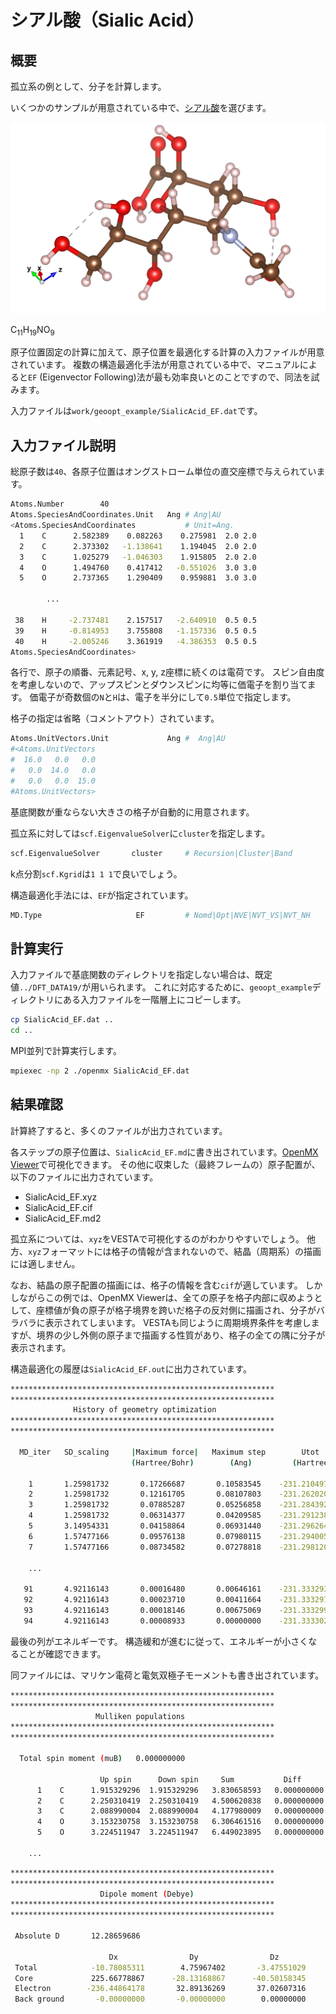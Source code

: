 # シアル酸（Sialic Acid）

## 概要

孤立系の例として、分子を計算します。

いくつかのサンプルが用意されている中で、[シアル酸](https://ja.wikipedia.org/wiki/シアル酸)を選びます。

![SialicAcit](./images/SialicAcid.png)

C<sub>11</sub>H<sub>19</sub>NO<sub>9</sub>

原子位置固定の計算に加えて、原子位置を最適化する計算の入力ファイルが用意されています。
複数の構造最適化手法が用意されている中で、マニュアルによると`EF` (Eigenvector Following)法が最も効率良いとのことですので、同法を試みます。

入力ファイルは`work/geoopt_example/SialicAcid_EF.dat`です。

## 入力ファイル説明

総原子数は`40`、各原子位置はオングストローム単位の直交座標で与えられています。

```sh
Atoms.Number        40
Atoms.SpeciesAndCoordinates.Unit   Ang # Ang|AU
<Atoms.SpeciesAndCoordinates           # Unit=Ang.
  1    C      2.582389    0.082263    0.275981  2.0 2.0
  2    C      2.373302   -1.138641    1.194045  2.0 2.0
  3    C      1.025279   -1.046303    1.915805  2.0 2.0
  4    O      1.494760    0.417412   -0.551026  3.0 3.0
  5    O      2.737365    1.290409    0.959881  3.0 3.0

        ...

 38    H     -2.737481    2.157517   -2.640910  0.5 0.5
 39    H     -0.814953    3.755808   -1.157336  0.5 0.5
 40    H     -2.005246    3.361919   -4.386353  0.5 0.5
Atoms.SpeciesAndCoordinates>
```

各行で、原子の順番、元素記号、x, y, z座標に続くのは電荷です。
スピン自由度を考慮しないので、アップスピンとダウンスピンに均等に価電子を割り当てます。
価電子が奇数個の`N`と`H`は、電子を半分にして`0.5`単位で指定します。

格子の指定は省略（コメントアウト）されています。

```sh
Atoms.UnitVectors.Unit             Ang #  Ang|AU
#<Atoms.UnitVectors
#  16.0   0.0   0.0
#   0.0  14.0   0.0
#   0.0   0.0  15.0
#Atoms.UnitVectors>
```

基底関数が重ならない大きさの格子が自動的に用意されます。

孤立系に対しては`scf.EigenvalueSolver`に`cluster`を指定します。

```sh
scf.EigenvalueSolver       cluster     # Recursion|Cluster|Band
```

k点分割`scf.Kgrid`は`1 1 1`で良いでしょう。

構造最適化手法には、`EF`が指定されています。

```sh
MD.Type                     EF         # Nomd|Opt|NVE|NVT_VS|NVT_NH
```

## 計算実行

入力ファイルで基底関数のディレクトリを指定しない場合は、既定値`../DFT_DATA19/`が用いられます。
これに対応するために、`geoopt_example`ディレクトリにある入力ファイルを一階層上にコピーします。

```sh
cp SialicAcid_EF.dat ..
cd ..
```

MPI並列で計算実行します。

```sh
mpiexec -np 2 ./openmx SialicAcid_EF.dat
```

## 結果確認

計算終了すると、多くのファイルが出力されています。

各ステップの原子位置は、`SialicAcid_EF.md`に書き出されています。[OpenMX Viewer](http://www.openmx-square.org/viewer/index.html)で可視化できます。
その他に収束した（最終フレームの）原子配置が、以下のファイルに出力されています。

- SialicAcid_EF.xyz
- SialicAcid_EF.cif
- SialicAcid_EF.md2

孤立系については、`xyz`をVESTAで可視化するのがわかりやすいでしょう。
他方、`xyz`フォーマットには格子の情報が含まれないので、結晶（周期系）の描画には適しません。

なお、結晶の原子配置の描画には、格子の情報を含む`cif`が適しています。
しかしながらこの例では、OpenMX Viewerは、全ての原子を格子内部に収めようとして、座標値が負の原子が格子境界を跨いだ格子の反対側に描画され、分子がバラバラに表示されてしまいます。
VESTAも同じように周期境界条件を考慮しますが、境界の少し外側の原子まで描画する性質があり、格子の全ての隅に分子が表示されます。

構造最適化の履歴は`SialicAcid_EF.out`に出力されています。

```sh
***********************************************************
***********************************************************
              History of geometry optimization
***********************************************************
***********************************************************

  MD_iter   SD_scaling     |Maximum force|   Maximum step        Utot
                           (Hartree/Bohr)        (Ang)         (Hartree)

    1       1.25981732       0.17266687       0.10583545    -231.21049706
    2       1.25981732       0.12161705       0.08107803    -231.26202039
    3       1.25981732       0.07885287       0.05256858    -231.28439280
    4       1.25981732       0.06314377       0.04209585    -231.29123842
    5       3.14954331       0.04158864       0.06931440    -231.29626451
    6       1.57477166       0.09576138       0.07980115    -231.29400564
    7       1.57477166       0.08734582       0.07278818    -231.29812082

    ...

   91       4.92116143       0.00016480       0.00646161    -231.33329398
   92       4.92116143       0.00023710       0.00411664    -231.33329734
   93       4.92116143       0.00018146       0.00675069    -231.33329939
   94       4.92116143       0.00008933       0.00000000    -231.33330241
```

最後の列がエネルギーです。
構造緩和が進むに従って、エネルギーが小さくなることが確認できます。

同ファイルには、マリケン電荷と電気双極子モーメントも書き出されています。

```sh
***********************************************************
***********************************************************
                   Mulliken populations
***********************************************************
***********************************************************

  Total spin moment (muB)   0.000000000

                    Up spin      Down spin     Sum           Diff
      1    C      1.915329296  1.915329296   3.830658593   0.000000000
      2    C      2.250310419  2.250310419   4.500620838   0.000000000
      3    C      2.088990004  2.088990004   4.177980009   0.000000000
      4    O      3.153230758  3.153230758   6.306461516   0.000000000
      5    O      3.224511947  3.224511947   6.449023895   0.000000000

    ...
```

```sh
***********************************************************
***********************************************************
                    Dipole moment (Debye)
***********************************************************
***********************************************************

 Absolute D       12.28659686

                      Dx                Dy                Dz
 Total            -10.78085311        4.75967402       -3.47551029
 Core             225.66778867      -28.13168867      -40.50158345
 Electron        -236.44864178       32.89136269       37.02607316
 Back ground       -0.00000000       -0.00000000        0.00000000

```
